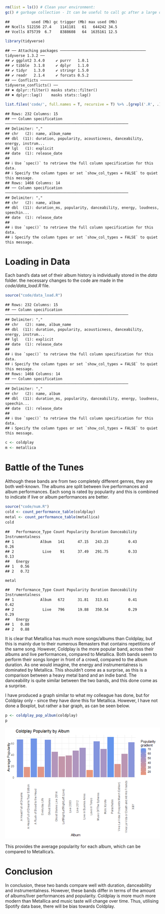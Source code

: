 ``` r
rm(list = ls()) # Clean your environment:
gc() # garbage collection - It can be useful to call gc after a large object has been removed, as this may prompt R to return memory to the operating system.
```

    ##          used (Mb) gc trigger (Mb) max used (Mb)
    ## Ncells 512156 27.4    1141181   61   644242 34.5
    ## Vcells 875739  6.7    8388608   64  1635161 12.5

``` r
library(tidyverse)
```

    ## ── Attaching packages ─────────────────────────────────────── tidyverse 1.3.2 ──
    ## ✔ ggplot2 3.4.0     ✔ purrr   1.0.1
    ## ✔ tibble  3.1.8     ✔ dplyr   1.1.0
    ## ✔ tidyr   1.3.0     ✔ stringr 1.5.0
    ## ✔ readr   2.1.4     ✔ forcats 0.5.2
    ## ── Conflicts ────────────────────────────────────────── tidyverse_conflicts() ──
    ## ✖ dplyr::filter() masks stats::filter()
    ## ✖ dplyr::lag()    masks stats::lag()

``` r
list.files('code/', full.names = T, recursive = T) %>% .[grepl('.R', .)] %>% as.list() %>% walk(~source(.))
```

    ## Rows: 232 Columns: 15
    ## ── Column specification ────────────────────────────────────────────────────────
    ## Delimiter: ","
    ## chr   (2): name, album_name
    ## dbl  (11): duration, popularity, acousticness, danceability, energy, instrum...
    ## lgl   (1): explicit
    ## date  (1): release_date
    ## 
    ## ℹ Use `spec()` to retrieve the full column specification for this data.
    ## ℹ Specify the column types or set `show_col_types = FALSE` to quiet this message.
    ## Rows: 1468 Columns: 14
    ## ── Column specification ────────────────────────────────────────────────────────
    ## Delimiter: ","
    ## chr   (2): name, album
    ## dbl  (11): duration_ms, popularity, danceability, energy, loudness, speechin...
    ## date  (1): release_date
    ## 
    ## ℹ Use `spec()` to retrieve the full column specification for this data.
    ## ℹ Specify the column types or set `show_col_types = FALSE` to quiet this message.

# Loading in Data

Each band’s data set of their album history is individually stored in
the *data* folder. the necessary changes to the code are made in the
*code/data_load.R* file.

``` r
source("code/data_load.R")
```

    ## Rows: 232 Columns: 15
    ## ── Column specification ────────────────────────────────────────────────────────
    ## Delimiter: ","
    ## chr   (2): name, album_name
    ## dbl  (11): duration, popularity, acousticness, danceability, energy, instrum...
    ## lgl   (1): explicit
    ## date  (1): release_date
    ## 
    ## ℹ Use `spec()` to retrieve the full column specification for this data.
    ## ℹ Specify the column types or set `show_col_types = FALSE` to quiet this message.
    ## Rows: 1468 Columns: 14
    ## ── Column specification ────────────────────────────────────────────────────────
    ## Delimiter: ","
    ## chr   (2): name, album
    ## dbl  (11): duration_ms, popularity, danceability, energy, loudness, speechin...
    ## date  (1): release_date
    ## 
    ## ℹ Use `spec()` to retrieve the full column specification for this data.
    ## ℹ Specify the column types or set `show_col_types = FALSE` to quiet this message.

``` r
c <- coldplay
m <- metallica
```

# Battle of the Tunes

Although these bands are from two completely different genres, they are
both well-known. The albums are split between live performances and
album performances. Each song is rated by popularity and this is
combined to indicate if live or album performances are better.

``` r
source("code/num.R")
cold <- count_performance_table(coldplay)
metal <- count_performance_table(metallica)
cold
```

    ##   Performance_Type Count Popularity Duration Danceability Instrumentalness
    ## 1            Album   141      47.15   243.23         0.43             0.26
    ## 2             Live    91      37.49   291.75         0.33             0.13
    ##   Energy
    ## 1   0.56
    ## 2   0.72

``` r
metal
```

    ##   Performance_Type Count Popularity Duration Danceability Instrumentalness
    ## 1            Album   672      31.81   313.61         0.41             0.42
    ## 2             Live   796      19.88   350.54         0.29             0.29
    ##   Energy
    ## 1   0.80
    ## 2   0.88

It is clear that Metallica has much more songs/albums than Coldplay, but
this is mainly due to their numerous Remasters that contains repetitions
of the same song. However, Coldplay is the more popular band, across
their albums and live performances, compared to Metallica. Both bands
seem to perform their songs longer in front of a crowd, compared to the
album duration. As one would imagine, the energy and instrumentalness is
dominated by Metallica. This shouldn’t come as a surprise, as this is a
comparison between a heavy metal band and an indie band. The
danceability is quite similar between the two bands, and this done come
as a surprise.

I have produced a graph similar to what my colleague has done, but for
Coldplay only - since they have done this for Metallica. However, I have
not done a Boxplot, but rather a bar graph, as can be seen below.

``` r
p <- coldplay_pop_album(coldplay)
p
```

![](README_files/figure-markdown_github/unnamed-chunk-4-1.png)

This provides the average popularity for each album, which can be
compared to Metallica’s.

# Conclusion

In conclusion, these two bands compare well with duration, danceability
and instrumentalness. However, these bands differ in terms of the amount
of albums/liver performances and popularity. Coldplay is more much more
modern than Metallica and music taste will change over time. Thus,
utilising Spotify data base, there will be bias towards Coldplay.
